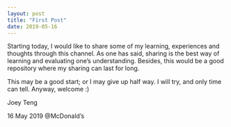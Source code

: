 ```yaml
---
layout: post
title: "First Post"
date: 2019-05-16
---
```

Starting today, I would like to share some of my learning, experiences and thoughts through this channel. As one has said, sharing is the best way of learning and evaluating one’s understanding. Besides, this would be a good repository where my sharing can last for long. 

This may be a good start; or I may give up half way. I will try, and only time can tell. Anyway, welcome :)

Joey Teng

16 May 2019 @McDonald’s
